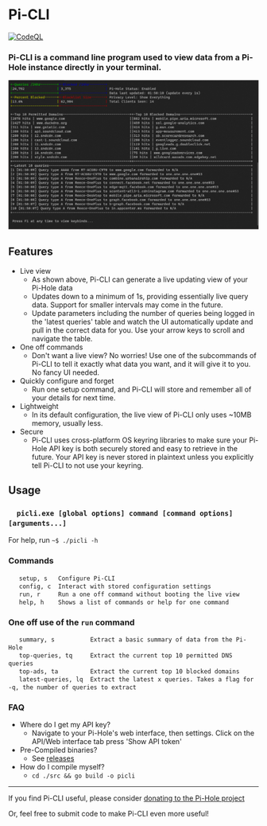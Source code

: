 # Pi-CLI

[![CodeQL](https://github.com/Reeceeboii/Pi-CLI/actions/workflows/codeql-analysis.yml/badge.svg?branch=master)](https://github.com/Reeceeboii/Pi-CLI/actions/workflows/codeql-analysis.yml)

### Pi-CLI is a command line program used to view data from a Pi-Hole instance directly in your terminal.

![terminal](./img/terminal.png)

## Features

- Live view 
    - As shown above, Pi-CLI can generate a live updating view of your Pi-Hole data
    - Updates down to a minimum of 1s, providing essentially live query data. Support for smaller intervals may come in the future.
    - Update parameters including the number of queries being logged in the 'latest queries' table and watch the UI automatically update and pull in the correct data for you. Use your arrow keys to scroll and navigate the table.
- One off commands
    - Don't want a live view? No worries! Use one of the subcommands of Pi-CLI to tell it exactly what data you want, and it will give it to you. No fancy UI needed.
- Quickly configure and forget
    - Run one setup command, and Pi-CLI will store and remember all of your details for next time.
- Lightweight
    - In its default configuration, the live view of Pi-CLI only uses ~10MB memory, usually less.
- Secure
    - Pi-CLI uses cross-platform OS keyring libraries to make sure your Pi-Hole API key is both securely stored and easy to retrieve in the future. Your API key is never stored in plaintext unless you explicitly tell Pi-CLI to not use your keyring.
    
## Usage
### `   picli.exe [global options] command [command options] [arguments...]                                                  `
For help, run `~$ ./picli -h`

### Commands
```
   setup, s   Configure Pi-CLI
   config, c  Interact with stored configuration settings
   run, r     Run a one off command without booting the live view
   help, h    Shows a list of commands or help for one command
```

### One off use of the `run` command
```
   summary, s          Extract a basic summary of data from the Pi-Hole
   top-queries, tq     Extract the current top 10 permitted DNS queries
   top-ads, ta         Extract the current top 10 blocked domains
   latest-queries, lq  Extract the latest x queries. Takes a flag for -q, the number of queries to extract
```

### FAQ
- Where do I get my API key?
    - Navigate to your Pi-Hole's web interface, then settings. Click on the API/Web interface tab press 'Show API token'
- Pre-Compiled binaries?
    - See [releases](https://github.com/Reeceeboii/Pi-CLI/releases)
- How do I compile myself?
    - `cd ./src && go build -o picli`

--- 
If you find Pi-CLI useful, please consider [donating to the Pi-Hole project](https://pi-hole.net/donate/)

Or, feel free to submit code to make Pi-CLI even more useful!
